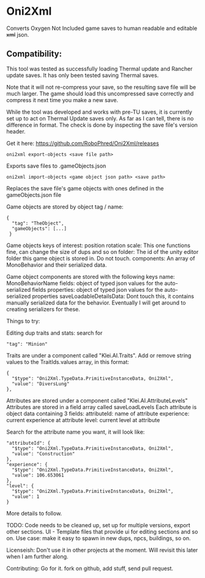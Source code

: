 # Oni2Xml
Converts Oxygen Not Included game saves to human readable and editable ~~xml~~ json.

## Compatibility:

This tool was tested as successfully loading Thermal update and Rancher update saves.  It has only been tested saving Thermal saves.

Note that it will not re-compress your save, so the resulting save file will be much larger.  The game should load this uncompressed save correctly and compress it next time you make a new save.

While the tool was developed and works with pre-TU saves, it is currently set up to act on Thermal Update saves only.
As far as I can tell, there is no difference in format.  The check is done by inspecting the save file's version header.


Get it here: https://github.com/RoboPhred/Oni2Xml/releases


```
oni2xml export-objects <save file path>
```
Exports save files to <save-name>.gameObjects.json

```
oni2xml import-objects <game object json path> <save path>
```
Replaces the save file's game objects with ones defined in the gameObjects.json file


Game objects are stored by object tag / name:
```
{
  "tag": "TheObject",
  "gameObjects": [...]
 }
```
Game objects keys of interest:
position
rotation
scale: This one functions fine, can change the size of dups and so on
folder: The id of the unity editor folder this game object is stored in.  Do not touch.
components: An array of MonoBehavior and their serialized data.

Game object components are stored with the following keys
name: MonoBehaviorName
fields: object of typed json values for the auto-serialized fields
properties: object of typed json values for the auto-serialized properties
saveLoadableDetailsData: Dont touch this, it contains manually serialized data for the behavior.  Eventually I will get around to creating serializers for these.


Things to try:

Editing dup traits and stats:
search for
```
"tag": "Minion"
```

Traits are under a component called "Klei.AI.Traits".
Add or remove string values to the TraitIds.values array, in this format:
```
{
  "$type": "Oni2Xml.TypeData.PrimitiveInstanceData, Oni2Xml",
  "value": "DiversLung"
},
```


Attributes are stored under a component called "Klei.AI.AttributeLevels"
Attributes are stored in a field array called saveLoadLevels
Each attribute is object data containing 3 fields:
attributeId: name of attribute
experience: current experience at attribute
level: current level at attribute

Search for the attribute name you want, it will look like:
```
"attributeId": {
  "$type": "Oni2Xml.TypeData.PrimitiveInstanceData, Oni2Xml",
  "value": "Construction"
},
"experience": {
  "$type": "Oni2Xml.TypeData.PrimitiveInstanceData, Oni2Xml",
  "value": 106.653061
},
"level": {
  "$type": "Oni2Xml.TypeData.PrimitiveInstanceData, Oni2Xml",
  "value": 1
}
```



More details to follow.

TODO:
Code needs to be cleaned up, set up for multiple versions, export other sections.
UI - Template files that provide ui for editing sections and so on.  Use case: make it easy to spawn in new dups, npcs, buildings, so on.


Licenseish:
Don't use it in other projects at the moment.  Will revisit this later when I am further along.

Contributing:
Go for it.  fork on github, add stuff, send pull request.

